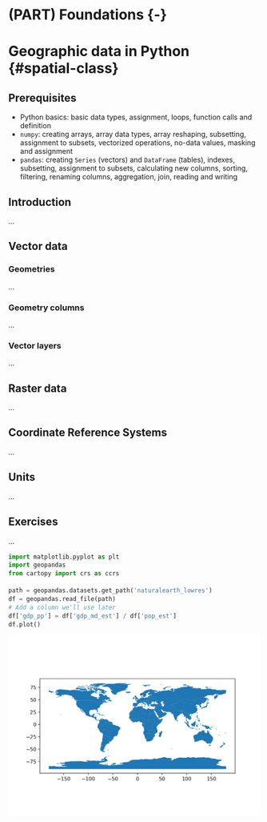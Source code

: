 # (PART) Foundations {-}

# Geographic data in Python {#spatial-class}

## Prerequisites

* Python basics: basic data types, assignment, loops, function calls and definition
* `numpy`: creating arrays, array data types, array reshaping, subsetting, assignment to subsets, vectorized operations, no-data values, masking and assignment
* `pandas`: creating `Series` (vectors) and `DataFrame` (tables), indexes, subsetting, assignment to subsets, calculating new columns, sorting, filtering, renaming columns, aggregation, join, reading and writing

## Introduction

...

## Vector data

### Geometries

...

### Geometry columns

...

### Vector layers

...


## Raster data

...

## Coordinate Reference Systems

...

## Units

...

## Exercises

...


```python
import matplotlib.pyplot as plt
import geopandas
from cartopy import crs as ccrs

path = geopandas.datasets.get_path('naturalearth_lowres')
df = geopandas.read_file(path)
# Add a column we'll use later
df['gdp_pp'] = df['gdp_md_est'] / df['pop_est']
df.plot()
```

<img src="02-spatial-data_files/figure-html/unnamed-chunk-1-1.png" width="672" />

